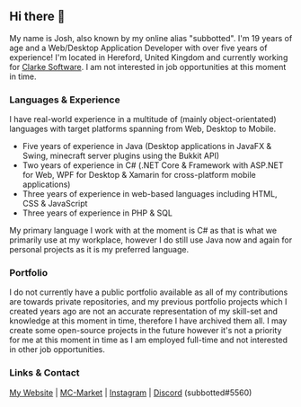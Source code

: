 ## Hi there 👋

My name is Josh, also known by my online alias "subbotted". I'm 19 years of age and a Web/Desktop Application Developer with over five years of experience! I'm located in Hereford, United Kingdom and currently working for [Clarke Software](https://www.clarkesoftware.com). I am not interested in job opportunities at this moment in time.

### Languages & Experience
I have real-world experience in a multitude of (mainly object-orientated) languages with target platforms spanning from Web, Desktop to Mobile.
- Five years of experience in Java (Desktop applications in JavaFX & Swing, minecraft server plugins using the Bukkit API)
- Two years of experience in C# (.NET Core & Framework with ASP.NET for Web, WPF for Desktop & Xamarin for cross-platform mobile applications)
- Three years of experience in web-based languages including HTML, CSS & JavaScript
- Three years of experience in PHP & SQL

My primary language I work with at the moment is C# as that is what we primarily use at my workplace, however I do still use Java now and again for personal projects as it is my preferred language.

### Portfolio
I do not currently have a public portfolio available as all of my contributions are towards private repositories, and my previous portfolio projects which I created years ago are not an accurate representation of my skill-set and knowledge at this moment in time, therefore I have archived them all. I may create some open-source projects in the future however it's not a priority for me at this moment in time as I am employed full-time and not interested in other job opportunities.

### Links & Contact
[My Website](https://subbotted.org) | [MC-Market](https://www.mc-market.org/members/48298/) | [Instagram](https://www.instagram.com/j._w0) | [Discord](https://discord.com) (subbotted#5560)
